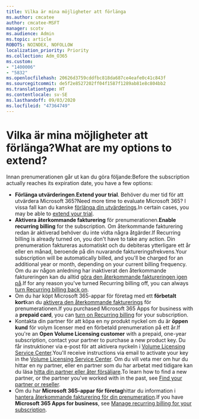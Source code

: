 ```yaml
---
title: Vilka är mina möjligheter att förlänga
ms.author: cmcatee
author: cmcatee-MSFT
manager: scotv
ms.audience: Admin
ms.topic: article
ROBOTS: NOINDEX, NOFOLLOW
localization_priority: Priority
ms.collection: Adm_O365
ms.custom:
- "1400006"
- "5832"
ms.openlocfilehash: 20626d3759cddfbc818da687ce4eafe0c41c843f
ms.sourcegitcommit: de5f2e8527202ff04f1587f1289ab81e8c804bb2
ms.translationtype: HT
ms.contentlocale: sv-SE
ms.lasthandoff: 09/03/2020
ms.locfileid: "47364749"
---
```

# <a name="what-are-my-options-to-extend"></a><span data-ttu-id="04d99-102">Vilka är mina möjligheter att förlänga?</span><span class="sxs-lookup"><span data-stu-id="04d99-102">What are my options to extend?</span></span>

<span data-ttu-id="04d99-103">Innan prenumerationen går ut kan du göra följande:</span><span class="sxs-lookup"><span data-stu-id="04d99-103">Before the subscription actually reaches its expiration date, you have a few options:</span></span>

- <span data-ttu-id="04d99-104">**Förlänga utvärderingen**.</span><span class="sxs-lookup"><span data-stu-id="04d99-104">**Extend your trial**.</span></span>  <span data-ttu-id="04d99-105">Behöver du mer tid för att utvärdera Microsoft 365?</span><span class="sxs-lookup"><span data-stu-id="04d99-105">Need more time to evaluate Microsoft 365?</span></span> <span data-ttu-id="04d99-106">I vissa fall kan du kanske [förlänga din utvärderings](https://docs.microsoft.com/microsoft-365/commerce/extend-your-trial).</span><span class="sxs-lookup"><span data-stu-id="04d99-106">In certain cases, you may be able to  [extend your trial](https://docs.microsoft.com/microsoft-365/commerce/extend-your-trial).</span></span>  
- <span data-ttu-id="04d99-107">**Aktivera återkommande fakturering** för prenumerationen.</span><span class="sxs-lookup"><span data-stu-id="04d99-107">**Enable recurring billing** for the subscription.</span></span> <span data-ttu-id="04d99-108">Om återkommande fakturering redan är aktiverad behöver du inte vidta några åtgärder.</span><span class="sxs-lookup"><span data-stu-id="04d99-108">If Recurring billing is already turned on, you don't have to take any action.</span></span> <span data-ttu-id="04d99-109">Din prenumeration faktureras automatiskt och du debiteras ytterligare ett år eller en månad, beroende på din nuvarande faktureringsfrekvens.</span><span class="sxs-lookup"><span data-stu-id="04d99-109">Your subscription will be automatically billed, and you'll be charged for an additional year or month, depending on your current billing frequency.</span></span> <span data-ttu-id="04d99-110">Om du av någon anledning har inaktiverat den återkommande faktureringen kan du alltid  [göra den återkommande faktureringen igen på](https://docs.microsoft.com/microsoft-365/commerce/subscriptions/renew-your-subscription).</span><span class="sxs-lookup"><span data-stu-id="04d99-110">If for any reason you've turned Recurring billing off, you can always  [turn Recurring billing back on](https://docs.microsoft.com/microsoft-365/commerce/subscriptions/renew-your-subscription).</span></span>
- <span data-ttu-id="04d99-111">Om du har köpt Microsoft 365-appar för företag med ett  **förbetalt kort**kan du  [aktivera den återkommande fakturerings](https://docs.microsoft.com/microsoft-365/commerce/subscriptions/renew-your-subscription)  för prenumerationen.</span><span class="sxs-lookup"><span data-stu-id="04d99-111">If you purchased Microsoft 365 Apps for business with a  **prepaid card**, you can  [turn on Recurring billing](https://docs.microsoft.com/microsoft-365/commerce/subscriptions/renew-your-subscription)  for your subscription.</span></span>
- <span data-ttu-id="04d99-112">Kontakta din partner för att köpa en ny produkt nyckel om du är  **öppen kund**  för volym licenser med en förbetald prenumeration på ett år.</span><span class="sxs-lookup"><span data-stu-id="04d99-112">If you're an  **Open Volume Licensing customer**  with a prepaid, one-year subscription, contact your partner to purchase a new product key.</span></span> <span data-ttu-id="04d99-113">Du får instruktioner via e-post för att aktivera nyckeln i  [Volume Licensing Service Center](https://go.microsoft.com/fwlink/p/?LinkID=282016).</span><span class="sxs-lookup"><span data-stu-id="04d99-113">You'll receive instructions via email to activate your key in the  [Volume Licensing Service Center](https://go.microsoft.com/fwlink/p/?LinkID=282016).</span></span> <span data-ttu-id="04d99-114">Om du vill veta mer om hur du hittar en ny partner, eller en partner som du har arbetat med tidigare kan du läsa  [hitta din partner eller åter försäljare](https://docs.microsoft.com/microsoft-365/admin/manage/find-your-partner-or-reseller).</span><span class="sxs-lookup"><span data-stu-id="04d99-114">To learn how to find a new partner, or the partner you've worked with in the past, see  [Find your partner or reseller](https://docs.microsoft.com/microsoft-365/admin/manage/find-your-partner-or-reseller).</span></span>
- <span data-ttu-id="04d99-115">Om du har  **Microsoft 365-appar för företag**hittar du information i  [hantera återkommande fakturering för din prenumeration](https://docs.microsoft.com/microsoft-365/commerce/subscriptions/renew-your-subscription).</span><span class="sxs-lookup"><span data-stu-id="04d99-115">If you have  **Microsoft 365 Apps for business**, see  [Manage recurring billing for your subscription](https://docs.microsoft.com/microsoft-365/commerce/subscriptions/renew-your-subscription).</span></span>
